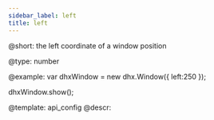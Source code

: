 ```yaml
---
sidebar_label: left
title: left
---          
```


@short: 
the left coordinate of a window position




@type: number

@example: 
var dhxWindow = new dhx.Window({
    left:250
});

dhxWindow.show();


@template:	api_config
@descr: 



